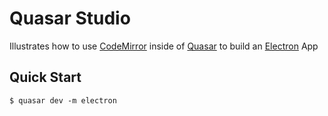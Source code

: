 # Quasar Studio

Illustrates how to use [CodeMirror](https://codemirror.net/) inside of [Quasar](https://v1.quasar-framework.org/) to build an [Electron](https://electronjs.org/) App

## Quick Start
```console
$ quasar dev -m electron
```
